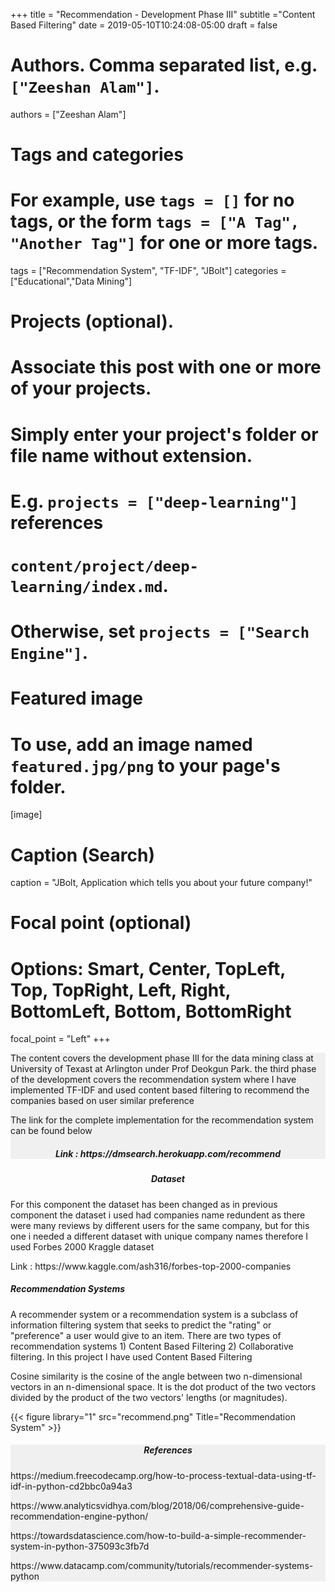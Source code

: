 +++
title = "Recommendation - Development Phase III"
subtitle ="Content Based Filtering"
date = 2019-05-10T10:24:08-05:00
draft = false

# Authors. Comma separated list, e.g. `["Zeeshan Alam"]`.
authors = ["Zeeshan Alam"]

# Tags and categories
# For example, use `tags = []` for no tags, or the form `tags = ["A Tag", "Another Tag"]` for one or more tags.
tags = ["Recommendation System", "TF-IDF", "JBolt"]
categories = ["Educational","Data Mining"]

# Projects (optional).
#   Associate this post with one or more of your projects.
#   Simply enter your project's folder or file name without extension.
#   E.g. `projects = ["deep-learning"]` references 
#   `content/project/deep-learning/index.md`.
#   Otherwise, set `projects = ["Search Engine"]`.




# Featured image
# To use, add an image named `featured.jpg/png` to your page's folder. 
[image]
  # Caption (Search)
  caption = "JBolt, Application which tells you about your future company!"

  # Focal point (optional)
  # Options: Smart, Center, TopLeft, Top, TopRight, Left, Right, BottomLeft, Bottom, BottomRight
  focal_point = "Left"
+++

<div style="background-color:#f0f0f0">
<p> The content covers the development phase III for the data mining class at University of Texast at Arlington under Prof Deokgun Park. the third phase of the development covers the recommendation system where I have implemented
TF-IDF and used content based filtering to recommend the companies based on user similar preference </p>

<p> The link for the complete implementation for the recommendation system can be found below </p>
<h5 align="center"> Link : https://dmsearch.herokuapp.com/recommend </p>
</div>

<h5 align="center"> Dataset </h5>
<p> For this component the dataset has been changed as in previous component the dataset i used had companies name redundent as there were many reviews by different 
users for the same company, but for this one i needed a different dataset with unique company names therefore I used Forbes 2000 Kraggle dataset </p>

<p> Link : https://www.kaggle.com/ash316/forbes-top-2000-companies </p>


<h5> Recommendation Systems </h5>
A recommender system or a recommendation system is a subclass of information filtering system that seeks to predict the "rating" or "preference" a user would give to an item. There are two types of recommendation systems 1) Content Based Filtering 
2) Collaborative filtering. In this project I have used Content Based Filtering


Cosine similarity is the cosine of the angle between two n-dimensional vectors in an n-dimensional space. It is the dot product of the two vectors divided by the product of the two vectors' lengths (or magnitudes).

{{< figure library="1" src="recommend.png" Title="Recommendation System"  >}}

<div style="background-color:#f0f0f0">
<h5 align="center"> References </h5>
<p> https://medium.freecodecamp.org/how-to-process-textual-data-using-tf-idf-in-python-cd2bbc0a94a3 </p>
<p> https://www.analyticsvidhya.com/blog/2018/06/comprehensive-guide-recommendation-engine-python/ </p>
<p> https://towardsdatascience.com/how-to-build-a-simple-recommender-system-in-python-375093c3fb7d </p>
<p> https://www.datacamp.com/community/tutorials/recommender-systems-python </p>
</div>
